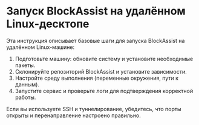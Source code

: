 # Запуск BlockAssist на удалённом Linux-десктопе

Эта инструкция описывает базовые шаги для запуска BlockAssist на удалённом Linux-машине:

1. Подготовьте машину: обновите систему и установите необходимые пакеты.
2. Склонируйте репозиторий BlockAssist и установите зависимости.
3. Настройте среду выполнения (переменные окружения, пути к данным).
4. Запустите сервис и проверьте логи для подтверждения корректной работы.

Если вы используете SSH и туннелирование, убедитесь, что порты открыты и перенаправление настроено правильно.
